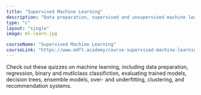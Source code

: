 ```yaml
---
title: "Supervised Machine Learning"
description: "Data preparation, supervised and unsupervised machine learning, and advanced machine learning concepts"
type: "c"
layout: "single"
image: ml-learn.jpg

courseName: "Supervised Machine Learning"
courseLink: "https://www.mdft.academy/course-supervised-machine-learning-with-mlnet-and-csharp"
---
```


Check out these quizzes on machine learning, including data preparation, regression, binary and mutliclass classifiction, evaluating trained models, decision trees, ensemble models, over- and underfitting, clustering, and recommendation systems.
